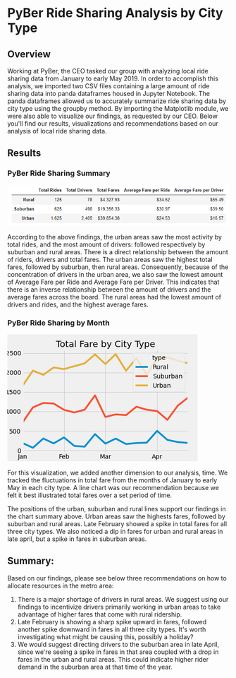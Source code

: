 # PyBer Ride Sharing Analysis by City Type

## Overview

Working at PyBer, the CEO tasked our group with analyzing local ride sharing data from January to early May 2019. In order to accomplish this analysis, we imported two CSV files containing a large amount of ride sharing data into panda dataframes housed in Jupyter Notebook. The panda dataframes allowed us to accurately summarize ride sharing data by city type using the groupby method. By importing the Matplotlib module, we were also able to visualize our findings, as requested by our CEO. Below you'll find our results, visualizations and recommendations based on our analysis of local ride sharing data.


## Results

### PyBer Ride Sharing Summary

![PyBer Summary Chart](https://github.com/rivas-j/PyBer_Challenge/blob/633f2b766354680101b02924c8d5415e8266783c/Analysis/PyBer_Summary.png)

According to the above findings, the urban areas saw the most activity by total rides, and the most amount of drivers: followed respectively by suburban and rural areas. There is a direct relationship between the amount of riders, drivers and total fares. The urban areas saw the highest total fares, followed by suburban, then rural areas. Consequently, because of the concentration of drivers in the urban area, we also saw the lowest amount of Average Fare per Ride and Average Fare per Driver. This indicates that there is an inverse relationship between the amount of drivers and the average fares across the board. The rural areas had the lowest amount of drivers and rides, and the highest average fares. 

### PyBer Ride Sharing by Month

![PyBer Summary Graph](https://github.com/rivas-j/PyBer_Challenge/blob/633f2b766354680101b02924c8d5415e8266783c/Analysis/Pyber_Fare_Summary.png)

For this visualization, we added another dimension to our analysis, time. We tracked the fluctuations in total fare from the months of January to early May in each city type. A line chart was our recommendation because we felt it best illustrated total fares over a set period of time.

The positions of the urban, suburban and rural lines support our findings in the chart summary above. Urban areas saw the highests fares, followed by suburban and rural areas. Late February showed a spike in total fares for all three city types. We also noticed a dip in fares for urban and rural areas in late april, but a spike in fares in suburban areas.

## Summary: 

Based on our findings, please see below three recommendations on how to allocate resources in the metro area:


1. There is a major shortage of drivers in rural areas. We suggest using our findings to incentivize drivers primarily working in urban areas to take advantage of higher fares that come with rural ridership.
2. Late February is showing a sharp spike upward in fares, followed another spike downward in fares in all three city types. It's worth investigating what might be causing this, possibly a holiday?
3. We would suggest directing drivers to the suburban area in late April, since we're seeing a spike in fares in that area coupled with a drop in fares in the urban and rural areas. This could indicate higher rider demand in the suburban area at that time of the year.




